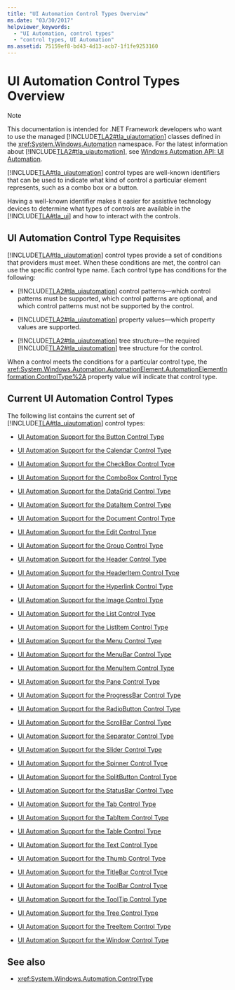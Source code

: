 ```yaml
---
title: "UI Automation Control Types Overview"
ms.date: "03/30/2017"
helpviewer_keywords: 
  - "UI Automation, control types"
  - "control types, UI Automation"
ms.assetid: 75159ef8-bd43-4d13-acb7-1f1fe9253160
---
```

# UI Automation Control Types Overview
> [!NOTE]
>  This documentation is intended for .NET Framework developers who want to use the managed [!INCLUDE[TLA2#tla_uiautomation](../../../includes/tla2sharptla-uiautomation-md.md)] classes defined in the <xref:System.Windows.Automation> namespace. For the latest information about [!INCLUDE[TLA2#tla_uiautomation](../../../includes/tla2sharptla-uiautomation-md.md)], see [Windows Automation API: UI Automation](https://go.microsoft.com/fwlink/?LinkID=156746).  
  
 [!INCLUDE[TLA#tla_uiautomation](../../../includes/tlasharptla-uiautomation-md.md)] control types are well-known identifiers that can be used to indicate what kind of control a particular element represents, such as a combo box or a button.  
  
 Having a well-known identifier makes it easier for assistive technology devices to determine what types of controls are available in the [!INCLUDE[TLA#tla_ui](../../../includes/tlasharptla-ui-md.md)] and how to interact with the controls.  
  
<a name="UI_Automation_Control_Type_Requisites"></a>   
## UI Automation Control Type Requisites  
 [!INCLUDE[TLA#tla_uiautomation](../../../includes/tlasharptla-uiautomation-md.md)] control types provide a set of conditions that providers must meet. When these conditions are met, the control can use the specific control type name. Each control type has conditions for the following:  
  
- [!INCLUDE[TLA2#tla_uiautomation](../../../includes/tla2sharptla-uiautomation-md.md)] control patterns—which control patterns must be supported, which control patterns are optional, and which control patterns must not be supported by the control.  
  
- [!INCLUDE[TLA2#tla_uiautomation](../../../includes/tla2sharptla-uiautomation-md.md)] property values—which property values are supported.  
  
- [!INCLUDE[TLA2#tla_uiautomation](../../../includes/tla2sharptla-uiautomation-md.md)] tree structure—the required [!INCLUDE[TLA2#tla_uiautomation](../../../includes/tla2sharptla-uiautomation-md.md)] tree structure for the control.  
  
 When a control meets the conditions for a particular control type, the <xref:System.Windows.Automation.AutomationElement.AutomationElementInformation.ControlType%2A> property value will indicate that control type.  
  
<a name="Current_UI_Automation_Control_Types"></a>   
## Current UI Automation Control Types  
 The following list contains the current set of [!INCLUDE[TLA#tla_uiautomation](../../../includes/tlasharptla-uiautomation-md.md)] control types:  
  
- [UI Automation Support for the Button Control Type](../../../docs/framework/ui-automation/ui-automation-support-for-the-button-control-type.md)  
  
- [UI Automation Support for the Calendar Control Type](../../../docs/framework/ui-automation/ui-automation-support-for-the-calendar-control-type.md)  
  
- [UI Automation Support for the CheckBox Control Type](../../../docs/framework/ui-automation/ui-automation-support-for-the-checkbox-control-type.md)  
  
- [UI Automation Support for the ComboBox Control Type](../../../docs/framework/ui-automation/ui-automation-support-for-the-combobox-control-type.md)  
  
- [UI Automation Support for the DataGrid Control Type](../../../docs/framework/ui-automation/ui-automation-support-for-the-datagrid-control-type.md)  
  
- [UI Automation Support for the DataItem Control Type](../../../docs/framework/ui-automation/ui-automation-support-for-the-dataitem-control-type.md)  
  
- [UI Automation Support for the Document Control Type](../../../docs/framework/ui-automation/ui-automation-support-for-the-document-control-type.md)  
  
- [UI Automation Support for the Edit Control Type](../../../docs/framework/ui-automation/ui-automation-support-for-the-edit-control-type.md)  
  
- [UI Automation Support for the Group Control Type](../../../docs/framework/ui-automation/ui-automation-support-for-the-group-control-type.md)  
  
- [UI Automation Support for the Header Control Type](../../../docs/framework/ui-automation/ui-automation-support-for-the-header-control-type.md)  
  
- [UI Automation Support for the HeaderItem Control Type](../../../docs/framework/ui-automation/ui-automation-support-for-the-headeritem-control-type.md)  
  
- [UI Automation Support for the Hyperlink Control Type](../../../docs/framework/ui-automation/ui-automation-support-for-the-hyperlink-control-type.md)  
  
- [UI Automation Support for the Image Control Type](../../../docs/framework/ui-automation/ui-automation-support-for-the-image-control-type.md)  
  
- [UI Automation Support for the List Control Type](../../../docs/framework/ui-automation/ui-automation-support-for-the-list-control-type.md)  
  
- [UI Automation Support for the ListItem Control Type](../../../docs/framework/ui-automation/ui-automation-support-for-the-listitem-control-type.md)  
  
- [UI Automation Support for the Menu Control Type](../../../docs/framework/ui-automation/ui-automation-support-for-the-menu-control-type.md)  
  
- [UI Automation Support for the MenuBar Control Type](../../../docs/framework/ui-automation/ui-automation-support-for-the-menubar-control-type.md)  
  
- [UI Automation Support for the MenuItem Control Type](../../../docs/framework/ui-automation/ui-automation-support-for-the-menuitem-control-type.md)  
  
- [UI Automation Support for the Pane Control Type](../../../docs/framework/ui-automation/ui-automation-support-for-the-pane-control-type.md)  
  
- [UI Automation Support for the ProgressBar Control Type](../../../docs/framework/ui-automation/ui-automation-support-for-the-progressbar-control-type.md)  
  
- [UI Automation Support for the RadioButton Control Type](../../../docs/framework/ui-automation/ui-automation-support-for-the-radiobutton-control-type.md)  
  
- [UI Automation Support for the ScrollBar Control Type](../../../docs/framework/ui-automation/ui-automation-support-for-the-scrollbar-control-type.md)  
  
- [UI Automation Support for the Separator Control Type](../../../docs/framework/ui-automation/ui-automation-support-for-the-separator-control-type.md)  
  
- [UI Automation Support for the Slider Control Type](../../../docs/framework/ui-automation/ui-automation-support-for-the-slider-control-type.md)  
  
- [UI Automation Support for the Spinner Control Type](../../../docs/framework/ui-automation/ui-automation-support-for-the-spinner-control-type.md)  
  
- [UI Automation Support for the SplitButton Control Type](../../../docs/framework/ui-automation/ui-automation-support-for-the-splitbutton-control-type.md)  
  
- [UI Automation Support for the StatusBar Control Type](../../../docs/framework/ui-automation/ui-automation-support-for-the-statusbar-control-type.md)  
  
- [UI Automation Support for the Tab Control Type](../../../docs/framework/ui-automation/ui-automation-support-for-the-tab-control-type.md)  
  
- [UI Automation Support for the TabItem Control Type](../../../docs/framework/ui-automation/ui-automation-support-for-the-tabitem-control-type.md)  
  
- [UI Automation Support for the Table Control Type](../../../docs/framework/ui-automation/ui-automation-support-for-the-table-control-type.md)  
  
- [UI Automation Support for the Text Control Type](../../../docs/framework/ui-automation/ui-automation-support-for-the-text-control-type.md)  
  
- [UI Automation Support for the Thumb Control Type](../../../docs/framework/ui-automation/ui-automation-support-for-the-thumb-control-type.md)  
  
- [UI Automation Support for the TitleBar Control Type](../../../docs/framework/ui-automation/ui-automation-support-for-the-titlebar-control-type.md)  
  
- [UI Automation Support for the ToolBar Control Type](../../../docs/framework/ui-automation/ui-automation-support-for-the-toolbar-control-type.md)  
  
- [UI Automation Support for the ToolTip Control Type](../../../docs/framework/ui-automation/ui-automation-support-for-the-tooltip-control-type.md)  
  
- [UI Automation Support for the Tree Control Type](../../../docs/framework/ui-automation/ui-automation-support-for-the-tree-control-type.md)  
  
- [UI Automation Support for the TreeItem Control Type](../../../docs/framework/ui-automation/ui-automation-support-for-the-treeitem-control-type.md)  
  
- [UI Automation Support for the Window Control Type](../../../docs/framework/ui-automation/ui-automation-support-for-the-window-control-type.md)  
  
## See also

- <xref:System.Windows.Automation.ControlType>
